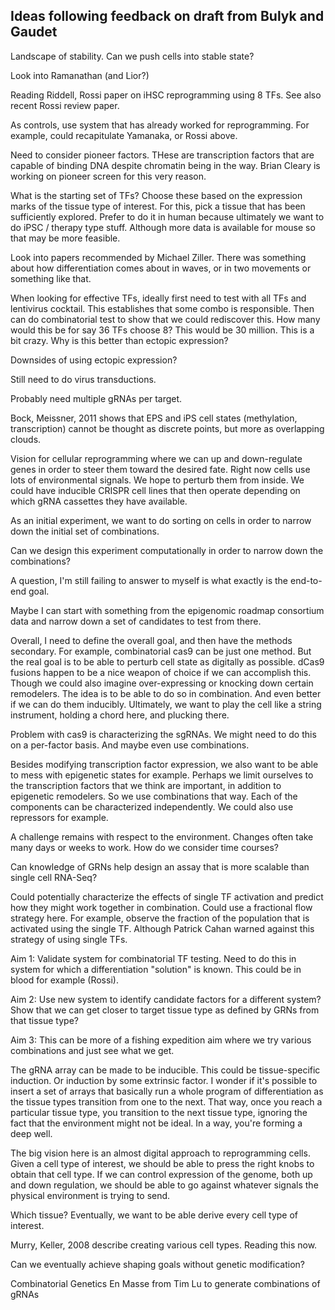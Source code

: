 ## Ideas following feedback on draft from Bulyk and Gaudet

Landscape of stability. Can we push cells into stable state?

Look into Ramanathan (and Lior?)

Reading Riddell, Rossi paper on iHSC reprogramming using 8 TFs. See also recent Rossi review paper.

As controls, use system that has already worked for reprogramming. For example, could recapitulate Yamanaka, or Rossi above.

Need to consider pioneer factors. THese are transcription factors that are capable of binding DNA despite chromatin being in the way. Brian Cleary is working on pioneer screen for this very reason.

What is the starting set of TFs? Choose these based on the expression marks of the tissue type of interest. For this, pick a tissue that has been sufficiently explored. Prefer to do it in human because ultimately we want to do iPSC / therapy type stuff. Although more data is available for mouse so that may be more feasible.

Look into papers recommended by Michael Ziller. There was something about how differentiation comes about in waves, or in two movements or something like that.

When looking for effective TFs, ideally first need to test with all TFs and lentivirus cocktail. This establishes that some combo is responsible. Then can do combinatorial test to show that we could rediscover this. How many would this be for say 36 TFs choose 8? This would be 30 million. This is a bit crazy. Why is this better than ectopic expression?

Downsides of using ectopic expression?

Still need to do virus transductions.

Probably need multiple gRNAs per target.

Bock, Meissner, 2011 shows that EPS and iPS cell states (methylation, transcription) cannot be thought as discrete points, but more as overlapping clouds.

Vision for cellular reprogramming where we can up and down-regulate genes in order to steer them toward the desired fate. Right now cells use lots of environmental signals. We hope to perturb them from inside. We could have inducible CRISPR cell lines that then operate depending on which gRNA cassettes they have available.

As an initial experiment, we want to do sorting on cells in order to narrow down the initial set of combinations.

Can we design this experiment computationally in order to narrow down the combinations?

A question,  I'm still failing to answer to myself is what exactly is the end-to-end goal.

Maybe I can start with something from the epigenomic roadmap consortium data and narrow down a set of candidates to test from there.

Overall, I need to define the overall goal, and then have the methods secondary. For example, combinatorial cas9 can be just one method. But the real goal is to be able to perturb cell state as digitally as possible. dCas9 fusions happen to be a nice weapon of choice if we can accomplish this. Though we could also imagine over-expressing or knocking down certain remodelers. The idea is to be able to do so in combination. And even better if we can do them inducibly. Ultimately, we want to play the cell like a string instrument, holding a chord here, and plucking there. 

Problem with cas9 is characterizing the sgRNAs. We might need to do this on a per-factor basis. And maybe even use combinations.

Besides modifying transcription factor expression, we also want to be able to mess with epigenetic states for example. Perhaps we limit ourselves to the transcription factors that we think are important, in addition to epigenetic remodelers. So we use combinations that way. Each of the components can be characterized independently. We could also use repressors for example.

A challenge remains with respect to the environment. Changes often take many days or weeks to work. How do we consider time courses?

Can knowledge of GRNs help design an assay that is more scalable than single cell RNA-Seq?

Could potentially characterize the effects of single TF activation and predict how they might work together in combination. Could use a fractional flow strategy here. For example, observe the fraction of the population that is activated using the single TF. Although Patrick Cahan warned against this strategy of using single TFs.

Aim 1: Validate system for combinatorial TF testing. Need to do this in system for which a differentiation "solution" is known. This could be in blood for example (Rossi).

Aim 2:
Use new system to identify candidate factors for a different system? Show that we can get closer to target tissue type as defined by GRNs from that tissue type?

Aim 3:
This can be more of a fishing expedition aim where we try various combinations and just see what we get.

The gRNA array can be made to be inducible. This could be tissue-specific induction. Or induction by some extrinsic factor. I wonder if it's possible to insert a set of arrays that basically run a whole program of differentiation as the tissue types transition from one to the next. That way, once you reach a particular tissue type, you transition to the next tissue type, ignoring the fact that the environment might not be ideal. In a way, you're forming a deep well.

The big vision here is an almost digital approach to reprogramming cells. Given a cell type of interest, we should be able to press the right knobs to obtain that cell type. If we can control expression of the genome, both up and down regulation, we should be able to go against whatever signals the physical environment is trying to send.

Which tissue? Eventually, we want to be able derive every cell type of interest.

Murry, Keller, 2008 describe creating various cell types. Reading this now.

Can we eventually achieve shaping goals without genetic modification?

Combinatorial Genetics En Masse from Tim Lu to generate combinations of gRNAs
